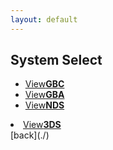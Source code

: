 ```yaml
---
layout: default
---
```


## System Select
<ul id="tbutton">
            <li><a href="https://github.com/pages-themes/minimal/zipball/master">View<strong>GBC</strong></a></li>
            <li><a href="https://github.com/pages-themes/minimal/tarball/master">View<strong>GBA</strong></a></li>
            <li><a href="https://github.com/pages-themes/minimal/tarball/master">View<strong>NDS</strong></a></li>
          </ul>

<li><a href="https://github.com/pages-themes/minimal/tarball/master">View<strong>3DS</strong></a></li>
[back](./)
